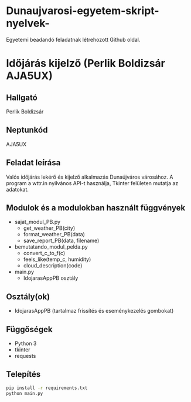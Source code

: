 # Dunaujvarosi-egyetem-skript-nyelvek-
Egyetemi beadandó feladatnak létrehozott Github oldal.

# Időjárás kijelző (Perlik Boldizsár AJA5UX)

## Hallgató
Perlik Boldizsár

## Neptunkód
AJA5UX

## Feladat leírása
Valós időjárás lekérő és kijelző alkalmazás Dunaújváros városához.
A program a wttr.in nyilvános API-t használja, Tkinter felületen mutatja az adatokat.

## Modulok és a modulokban használt függvények
- sajat_modul_PB.py
  - get_weather_PB(city)
  - format_weather_PB(data)
  - save_report_PB(data, filename)
- bemutatando_modul_pelda.py
  - convert_c_to_f(c)
  - feels_like(temp_c, humidity)
  - cloud_description(code)
- main.py
  - IdojarasAppPB osztály

## Osztály(ok)
- IdojarasAppPB (tartalmaz frissítés és eseménykezelés gombokat)

## Függőségek
- Python 3
- tkinter
- requests

## Telepítés
```bash
pip install -r requirements.txt
python main.py
```
